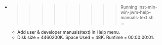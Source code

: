 * >>>>>>>>> Running inst-min-win-jwm-help-manuals-text.sh ...
  * Add user & developer manuals(text) in Help menu.
  * Disk size = 4460200K. Space Used = 48K. Runtime = 00:00:00:01.
